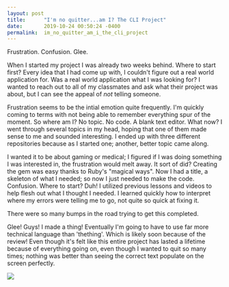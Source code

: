 ```yaml
---
layout: post
title:      "I'm no quitter...am I? The CLI Project"
date:       2019-10-24 00:50:24 -0400
permalink:  im_no_quitter_am_i_the_cli_project
---
```



Frustration. Confusion. Glee.

When I started my project I was already two weeks behind. Where to start first? Every idea that I had come up with, I couldn't figure out a real world application for. Was a real world application what I was looking for? I wanted to reach out to all of my classmates and ask what their project was about, but I can see the appeal of *not* telling someone. 

Frustration seems to be the intial emotion quite frequently. I'm quickly coming to terms with not being able to remember everything spur of the moment. So where am I? No topic. No code. A blank text editor. What now? I went through several topics in my head, hoping that one of them made sense to me and sounded interesting. I ended up with three different repositories because as I started one; another, better topic came along. 

 I wanted it to be about gaming or medical; I figured if I was doing something I was interested in, the frustration would melt away. It sort of did? Creating the gem was easy thanks to Ruby's "magical ways". Now I had a title, a skeleton of what I needed; so now I just needed to make the code. Confusion. Where to start? Duh! I utilized previous lessons and videos to help flesh out what I thought I needed. I learned quickly how to interpret where my errors were telling me to go, not quite so quick at fixing it.
 
 There were so many bumps in the road trying to get this completed.


Glee! Guys! I made a thing! Eventually I'm going to have to use far more technical language than 'thething'. Which is likely soon because of the review! Even though it's felt like this entire project has lasted a lifetime because of everything going on, even though I wanted to quit so many times; nothing was better than seeing the correct text populate on the screen perfectly. 

![](https://drive.google.com/open?id=1aBy_olEKC1tiwyGCD7RFvnF7fP9LyJ0_)


